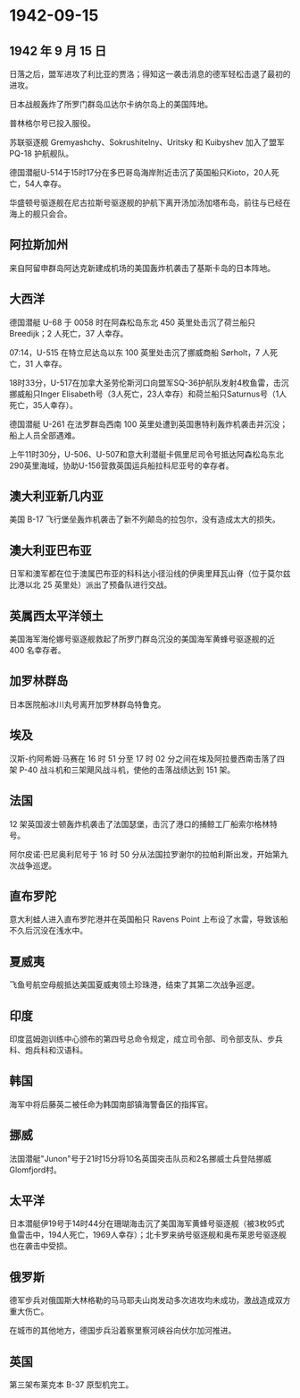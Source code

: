 # 1942-09-15

## 1942 年 9 月 15 日

日落之后，盟军进攻了利比亚的贾洛；得知这一袭击消息的德军轻松击退了最初的进攻。

日本战舰轰炸了所罗门群岛瓜达尔卡纳尔岛上的美国阵地。

普林格尔号已投入服役。

苏联驱逐舰 Gremyashchy、Sokrushitelny、Uritsky 和 Kuibyshev 加入了盟军
PQ-18 护航舰队。

德国潜艇U-514于15时17分在多巴哥岛海岸附近击沉了英国船只Kioto，20人死亡，54人幸存。

华盛顿号驱逐舰在尼古拉斯号驱逐舰的护航下离开汤加汤加塔布岛，前往与已经在海上的舰只会合。

## 阿拉斯加州

来自阿留申群岛阿达克新建成机场的美国轰炸机袭击了基斯卡岛的日本阵地。

## 大西洋

德国潜艇 U-68 于 0058 时在阿森松岛东北 450 英里处击沉了荷兰船只
Breedijk；2 人死亡，37 人幸存。

07:14，U-515 在特立尼达岛以东 100 英里处击沉了挪威商船 Sørholt，7
人死亡，31 人幸存。

18时33分，U-517在加拿大圣劳伦斯河口向盟军SQ-36护航队发射4枚鱼雷，击沉挪威船只Inger
Elisabeth号（3人死亡，23人幸存）和荷兰船只Saturnus号（1人死亡，35人幸存）。

德国潜艇 U-261 在法罗群岛西南 100
英里处遭到英国惠特利轰炸机袭击并沉没；船上人员全部遇难。

上午11时30分，U-506、U-507和意大利潜艇卡佩里尼司令号抵达阿森松岛东北290英里海域，协助U-156营救英国运兵船拉科尼亚号的幸存者。

## 澳大利亚新几内亚

美国 B-17 飞行堡垒轰炸机袭击了新不列颠岛的拉包尔，没有造成太大的损失。

## 澳大利亚巴布亚

日军和澳军都在位于澳属巴布亚的科科达小径沿线的伊奥里拜瓦山脊（位于莫尔兹比港以北
25 英里处）派出了预备队进行交战。

## 英属西太平洋领土

美国海军海伦娜号驱逐舰救起了所罗门群岛沉没的美国海军黄蜂号驱逐舰的近 400
名幸存者。

## 加罗林群岛

日本医院船冰川丸号离开加罗林群岛特鲁克。

## 埃及

汉斯-约阿希姆·马赛在 16 时 51 分至 17 时 02
分之间在埃及阿拉曼西南击落了四架 P-40
战斗机和三架飓风战斗机，使他的击落战绩达到 151 架。

## 法国

12
架英国波士顿轰炸机袭击了法国瑟堡，击沉了港口的捕鲸工厂船索尔格林特号。

阿尔皮诺·巴尼奥利尼号于 16 时 50
分从法国拉罗谢尔的拉帕利斯出发，开始第九次战争巡逻。

## 直布罗陀

意大利蛙人进入直布罗陀港并在英国船只 Ravens Point
上布设了水雷，导致该船不久后沉没在浅水中。

## 夏威夷

飞鱼号航空母舰抵达美国夏威夷领土珍珠港，结束了其第二次战争巡逻。

## 印度

印度蓝姆迦训练中心颁布的第四号总命令规定，成立司令部、司令部支队、步兵科、炮兵科和汉语科。

## 韩国

海军中将后藤英二被任命为韩国南部镇海警备区的指挥官。

## 挪威

法国潜艇"Junon"号于21时15分将10名英国突击队员和2名挪威士兵登陆挪威Glomfjord村。

## 太平洋

日本潜艇伊19号于14时44分在珊瑚海击沉了美国海军黄蜂号驱逐舰（被3枚95式鱼雷击中，194人死亡，1969人幸存）；北卡罗来纳号驱逐舰和奥布莱恩号驱逐舰也在袭击中受损。

## 俄罗斯

德军步兵对俄国斯大林格勒的马马耶夫山岗发动多次进攻均未成功，激战造成双方重大伤亡。

在城市的其他地方，德国步兵沿着察里察河峡谷向伏尔加河推进。

## 英国

第三架布莱克本 B-37 原型机完工。

